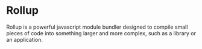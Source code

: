 # Rollup

Rollup is a powerful javascript module bundler designed to compile small pieces of code into something larger and more complex, such as a library or an application.

## 